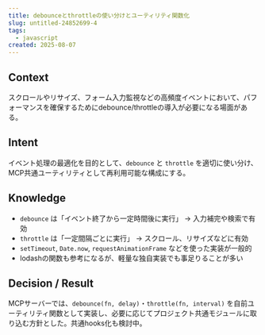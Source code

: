 ```yaml
---
title: debounceとthrottleの使い分けとユーティリティ関数化
slug: untitled-24852699-4
tags:
  - javascript
created: 2025-08-07
---
```



## Context


スクロールやリサイズ、フォーム入力監視などの高頻度イベントにおいて、パフォーマンスを確保するためにdebounce/throttleの導入が必要になる場面がある。


## Intent


イベント処理の最適化を目的として、`debounce` と `throttle` を適切に使い分け、MCP共通ユーティリティとして再利用可能な構成にする。


## Knowledge

- `debounce` は「イベント終了から一定時間後に実行」 → 入力補完や検索で有効
- `throttle` は「一定間隔ごとに実行」 → スクロール、リサイズなどに有効
- `setTimeout`, `Date.now`, `requestAnimationFrame` などを使った実装が一般的
- lodashの関数も参考になるが、軽量な独自実装でも事足りることが多い

## Decision / Result


MCPサーバーでは、`debounce(fn, delay)`・`throttle(fn, interval)` を自前ユーティリティ関数として実装し、必要に応じてプロジェクト共通モジュールに取り込む方針とした。共通hooks化も検討中。



